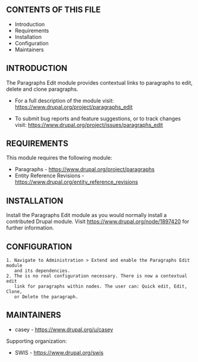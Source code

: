 CONTENTS OF THIS FILE
---------------------

 * Introduction
 * Requirements
 * Installation
 * Configuration
 * Maintainers


INTRODUCTION
------------

The Paragraphs Edit module provides contextual links to paragraphs to edit,
delete and clone paragraphs.

 * For a full description of the module visit:
   https://www.drupal.org/project/paragraphs_edit

 * To submit bug reports and feature suggestions, or to track changes visit:
   https://www.drupal.org/project/issues/paragraphs_edit


REQUIREMENTS
------------

This module requires the following module:

 * Paragraphs - https://www.drupal.org/project/paragraphs
 * Entity Reference Revisions -
   https://www.drupal.org/entity_reference_revisions


INSTALLATION
------------

Install the Paragraphs Edit module as you would normally install a contributed
Drupal module. Visit https://www.drupal.org/node/1897420 for further
information.


CONFIGURATION
-------------

    1. Navigate to Administration > Extend and enable the Paragraphs Edit module
       and its dependencies.
    2. The is no real configuration necessary. There is now a contextual edit
       link for paragraphs within nodes. The user can: Quick edit, Edit, Clone,
       or Delete the paragraph.


MAINTAINERS
-----------

 * casey - https://www.drupal.org/u/casey

Supporting organization:

 * SWIS - https://www.drupal.org/swis
